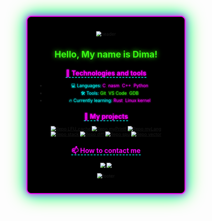<div align="center" style="background-color: #000000; padding: 2rem; border-radius: 15px; border: 3px solid #FF00FF; box-shadow: 0 0 20px #FF00FF, 0 0 40px #00FFFF, 0 0 60px #39FF14;">

![header](https://capsule-render.vercel.app/api?type=waving&color=FF00FF&height=210&section=header&text=WELCOME%20TO%20MY%20PROFILE&fontSize=59&fontColor=39FF14&animation=twinkling&textShadow=0%200%2015px%23FF00FF)

# <span style="color: #39FF14; text-shadow: 0 0 15px #39FF14; animation: flicker 2s infinite alternate;">Hello, My name is Dima!</span> 

## <span style="color: #FF00FF; border-bottom: 2px dashed #00FFFF; text-shadow: 0 0 5px #FF00FF;">🔧 Technologies and tools</span>
- <span style="color: #00FFFF; text-shadow: 0 0 5px #00FFFF;">💻 Languages:</span> <span style="color: #FF00FF; text-shadow: 0 0 5px #FF00FF;">C</span>, <span style="color: #FF00FF; text-shadow: 0 0 5px #FF00FF;">nasm</span>, <span style="color: #FF00FF; text-shadow: 0 0 5px #FF00FF;">C++</span>, <span style="color: #FF00FF; text-shadow: 0 0 5px #FF00FF;">Python</span>
- <span style="color: #00FFFF; text-shadow: 0 0 5px #00FFFF;">🛠️ Tools:</span> <span style="color: #39FF14; text-shadow: 0 0 5px #39FF14;">Git</span>, <span style="color: #39FF14; text-shadow: 0 0 5px #39FF14;">VS Code</span>, <span style="color: #39FF14; text-shadow: 0 0 5px #39FF14;">GDB</span>
- <span style="color: #00FFFF; text-shadow: 0 0 5px #00FFFF;">🔥 Currently learning:</span> <span style="color: #FF00FF; text-shadow: 0 0 5px #FF00FF;">Rust</span>, <span style="color: #FF00FF; text-shadow: 0 0 5px #FF00FF;">Linux kernel</span>

## <span style="color: #FF00FF; border-bottom: 2px dashed #00FFFF; text-shadow: 0 0 5px #FF00FF;">🚀 My projects</span> 
[![Repo LFU_cache](https://github-readme-stats.vercel.app/api/pin/?username=BulgakovDmitry&repo=LFU_cache&theme=dark&bg_color=000000&title_color=FF00FF&text_color=00FFFF&border_color=39FF14&border_radius=15&border_width=3)](https://github.com/BulgakovDmitry/LFU_cache)
[![Repo myPrintf](https://github-readme-stats.vercel.app/api/pin/?username=BulgakovDmitry&repo=myPrintf&theme=dark&bg_color=000000&title_color=FF00FF&text_color=00FFFF&border_color=39FF14&border_radius=15&border_width=3)](https://github.com/BulgakovDmitry/myPrintf)
[![Repo myLang](https://github-readme-stats.vercel.app/api/pin/?username=BulgakovDmitry&repo=myLanguage&theme=dark&bg_color=000000&title_color=FF00FF&text_color=00FFFF&border_color=39FF14&border_radius=15&border_width=3)](https://github.com/BulgakovDmitry/myLanguage)
[![Repo stack](https://github-readme-stats.vercel.app/api/pin/?username=BulgakovDmitry&repo=stack&theme=dark&bg_color=000000&title_color=FF00FF&text_color=00FFFF&border_color=39FF14&border_radius=15&border_width=3)](https://github.com/BulgakovDmitry/stack)
[![Repo diff](https://github-readme-stats.vercel.app/api/pin/?username=BulgakovDmitry&repo=differentiator&theme=dark&bg_color=000000&title_color=FF00FF&text_color=00FFFF&border_color=39FF14&border_radius=15&border_width=3)](https://github.com/BulgakovDmitry/differentiator)
[![Repo spu](https://github-readme-stats.vercel.app/api/pin/?username=BulgakovDmitry&repo=spu&theme=dark&bg_color=000000&title_color=FF00FF&text_color=00FFFF&border_color=39FF14&border_radius=15&border_width=3)](https://github.com/BulgakovDmitry/spu)
[![Repo vector](https://github-readme-stats.vercel.app/api/pin/?username=BulgakovDmitry&repo=vector&theme=dark&bg_color=000000&title_color=FF00FF&text_color=00FFFF&border_color=39FF14&border_radius=15&border_width=3)](https://github.com/BulgakovDmitry/vector)

## <span style="color: #FF00FF; border-bottom: 2px dashed #00FFFF;">📫 How to contact me</span>
<a href="https://t.me/Dimon_Bulgakov" target="_blank"><img src="https://img.shields.io/badge/Telegram-39FF14?style=for-the-badge&logo=telegram&logoColor=black&labelColor=000000"></a>
<a href="mailto:bulgakov.di@phystech.edu"><img src="https://img.shields.io/badge/Email-FF00FF?style=for-the-badge&logo=mail&logoColor=black&labelColor=000000"></a>  

![footer](https://capsule-render.vercel.app/api?type=waving&color=FF00FF&height=190&section=footer&text=STAY%20TUNED!&fontSize=75&fontColor=39FF14&animation=scale&fontAlignY=75&textShadow=0%200%2015px%23FF00FF)


</div>
